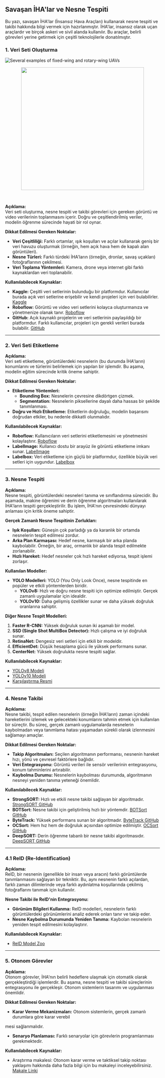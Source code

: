 ## Savaşan İHA'lar ve Nesne Tespiti

Bu yazı, savaşan İHA'lar (İnsansız Hava Araçları) kullanarak nesne tespiti ve takibi hakkında bilgi vermek için hazırlanmıştır. İHA'lar, insansız olarak uçan araçlardır ve birçok askeri ve sivil alanda kullanılır. Bu araçlar, belirli görevleri yerine getirmek için çeşitli teknolojilerle donatılmıştır.

### 1. Veri Seti Oluşturma
![Several examples of fixed-wing and rotary-wing UAVs]([https://www.researchgate.net/publication/351037538/figure/fig1/AS:1015105982574592@1619031534770/Several-examples-of-fixed-wing-and-rotary-wing-UAVs-Adapted-from-Reference-9-Creative.jpg](https://www.researchgate.net/publication/351037538/figure/fig1/AS:1015105982574592@1619031534770/Several-examples-of-fixed-wing-and-rotary-wing-UAVs-Adapted-from-Reference-9-Creative.jpg))

<div align="center">
  <p>
  <img src="[assets/images/track_all_seg_1280_025conf.gif](https://www.researchgate.net/publication/351037538/figure/fig1/AS:1015105982574592@1619031534770/Several-examples-of-fixed-wing-and-rotary-wing-UAVs-Adapted-from-Reference-9-Creative.jpg](https://www.researchgate.net/publication/351037538/figure/fig1/AS:1015105982574592@1619031534770/Several-examples-of-fixed-wing-and-rotary-wing-UAVs-Adapted-from-Reference-9-Creative.jpg)" width="400"/>
  </p>
  <br>
  <div>


  </div>
</div>

**Açıklama:**  
Veri seti oluşturma, nesne tespiti ve takibi görevleri için gereken görüntü ve video verilerinin toplanmasını içerir. Doğru ve çeşitlendirilmiş veriler, modelin öğrenme sürecinde hayati bir rol oynar. 

**Dikkat Edilmesi Gereken Noktalar:**
- **Veri Çeşitliliği:** Farklı ortamlar, ışık koşulları ve açılar kullanarak geniş bir veri havuzu oluşturmak (örneğin, hem açık hava hem de kapalı alan görüntüleri).
- **Nesne Türleri:** Farklı türdeki İHA'ların (örneğin, dronlar, savaş uçakları) fotoğraflarının çekilmesi.
- **Veri Toplama Yöntemleri:** Kamera, drone veya internet gibi farklı kaynaklardan veri toplanabilir.

**Kullanılabilecek Kaynaklar:**
- **Kaggle:** Çeşitli veri setlerinin bulunduğu bir platformdur. Kullanıcılar burada açık veri setlerine erişebilir ve kendi projeleri için veri bulabilirler. [Kaggle](https://www.kaggle.com)
- **Roboflow:** Görüntü ve video veri setlerini kolayca oluşturmanıza ve yönetmenize olanak tanır. [Roboflow](https://roboflow.com)
- **GitHub:** Açık kaynaklı projelerin ve veri setlerinin paylaşıldığı bir platformdur. Farklı kullanıcılar, projeleri için gerekli verileri burada bulabilir. [GitHub](https://github.com)

---

### 2. Veri Seti Etiketleme

**Açıklama:**  
Veri seti etiketleme, görüntülerdeki nesnelerin (bu durumda İHA'ların) konumlarını ve türlerini belirlemek için yapılan bir işlemdir. Bu aşama, modelin eğitim sürecinde kritik öneme sahiptir. 

**Dikkat Edilmesi Gereken Noktalar:**
- **Etiketleme Yöntemleri:**
  - **Bounding Box:** Nesnelerin çevresine dikdörtgen çizmek.
  - **Segmentation:** Nesnelerin piksellerine dayalı daha hassas bir şekilde tanımlanması.
- **Doğru ve Hızlı Etiketleme:** Etiketlerin doğruluğu, modelin başarısını doğrudan etkiler, bu nedenle dikkatli olunmalıdır.

**Kullanılabilecek Kaynaklar:**
- **Roboflow:** Kullanıcıların veri setlerini etiketlemesini ve yönetmesini kolaylaştırır. [Roboflow](https://roboflow.com)
- **LabelImage:** Kullanıcı dostu bir arayüz ile görüntü etiketleme imkanı sunar. [LabelImage](https://github.com/tzutalin/labelImg)
- **Labelbox:** Veri etiketleme için güçlü bir platformdur, özellikle büyük veri setleri için uygundur. [Labelbox](https://labelbox.com)

---

### 3. Nesne Tespiti

**Açıklama:**  
Nesne tespiti, görüntülerdeki nesneleri tanıma ve sınıflandırma sürecidir. Bu aşamada, makine öğrenimi ve derin öğrenme algoritmaları kullanılarak İHA'ların tespiti gerçekleştirilir. Bu işlem, İHA'nın çevresindeki dünyayı anlaması için kritik öneme sahiptir.

**Gerçek Zamanlı Nesne Tespitinin Zorlukları:**
- **Işık Koşulları:** Güneşin çok parladığı ya da karanlık bir ortamda nesnelerin tespit edilmesi zordur.
- **Arka Plan Karmaşası:** Hedef nesne, karmaşık bir arka planda kaybolabilir. Örneğin, bir araç, ormanlık bir alanda tespit edilmekte zorlanabilir.
- **Hızlı Hareket:** Hedef nesneler çok hızlı hareket ediyorsa, tespit işlemi zorlaşır.

**Kullanılan Modeller:**
- **YOLO Modelleri:** YOLO (You Only Look Once), nesne tespitinde en popüler ve etkili yöntemlerden biridir.
  - **YOLOv8:** Hızlı ve doğru nesne tespiti için optimize edilmiştir. Gerçek zamanlı uygulamalar için idealdir.
  - **YOLOv10:** Daha gelişmiş özellikler sunar ve daha yüksek doğruluk oranlarına sahiptir.

**Diğer Nesne Tespit Modelleri:**
1. **Faster R-CNN:** Yüksek doğruluk sunan iki aşamalı bir model.
2. **SSD (Single Shot MultiBox Detector):** Hızlı çalışma ve iyi doğruluk sunar.
3. **RetinaNet:** Dengesiz veri setleri için etkili bir modeldir.
4. **EfficientDet:** Düşük hesaplama gücü ile yüksek performans sunar.
5. **CenterNet:** Yüksek doğrulukta nesne tespiti sağlar.

**Kullanılabilecek Kaynaklar:**
- [YOLOv8 Modeli](https://docs.ultralytics.com/tr/models/yolov8/)
- [YOLOv10 Modeli](https://docs.ultralytics.com/tr/models/yolov10/)
- [Karşılaştırma Resmi](https://github.com/ultralytics/docs/releases/download/0/yolov10-comparison-sota-detectors.avif)

---

### 4. Nesne Takibi

**Açıklama:**  
Nesne takibi, tespit edilen nesnelerin (örneğin İHA'ların) zaman içindeki hareketlerini izlemek ve gelecekteki konumlarını tahmin etmek için kullanılan bir süreçtir. Bu süreç, gerçek zamanlı uygulamalarda nesnelerin kaybolmadan veya tanımlama hatası yaşamadan sürekli olarak izlenmesini sağlamayı amaçlar.

**Dikkat Edilmesi Gereken Noktalar:**
- **Takip Algoritmaları:** Seçilen algoritmanın performansı, nesnenin hareket hızı, yönü ve çevresel faktörlere bağlıdır.
- **Veri Entegrasyonu:** Görüntü verileri ile sensör verilerinin entegrasyonu, konum tahminlerini artırabilir.
- **Kaybolma Durumu:** Nesnelerin kaybolması durumunda, algoritmanın nesneyi yeniden tanıma yeteneği önemlidir.

**Kullanılabilecek Kaynaklar:**
- **StrongSORT:** Hızlı ve etkili nesne takibi sağlayan bir algoritmadır. [StrongSORT GitHub](https://github.com/michaelhly/StrongSORT)
- **BOTSort:** Nesne takibi için geliştirilmiş hızlı bir yöntemdir. [BOTSort GitHub](https://github.com/BoT-Sort/BOTSort)
- **ByteTrack:** Yüksek performans sunan bir algoritmadır. [ByteTrack GitHub](https://github.com/ifzhang/ByteTrack)
- **OCSort:** Hem hız hem de doğruluk açısından optimize edilmiştir. [OCSort GitHub](https://github.com/ysfzhang/OCSort)
- **DeepSORT:** Derin öğrenme tabanlı bir nesne takibi algoritmasıdır. [DeepSORT GitHub](https://github.com/nwojke/deep_sort)

---

### 4.1 ReID (Re-Identification)

**Açıklama:**  
ReID, bir nesnenin (genellikle bir insan veya aracın) farklı görüntülerde tanımlanmasını sağlayan bir tekniktir. Bu, aynı nesnenin farklı açılardan, farklı zaman dilimlerinde veya farklı aydınlatma koşullarında çekilmiş fotoğraflarını tanımak için kullanılır.

**Nesne Takibi ile ReID'nin Entegrasyonu:**
- **Görünüm Bilgileri Kullanma:** ReID modelleri, nesnelerin farklı görüntülerdeki görünümlerini analiz ederek onları tanır ve takip eder.
- **Nesne Kaybolma Durumunda Yeniden Tanıma:** Kaybolan nesnelerin yeniden tespit edilmesini kolaylaştırır.

**Kullanılabilecek Kaynaklar:**
- [ReID Model Zoo](https://kaiyangzhou.github.io/deep-person-reid/MODEL_ZOO)

---

### 5. Otonom Görevler

**Açıklama:**  
Otonom görevler, İHA'nın belirli hedeflere ulaşmak için otomatik olarak gerçekleştirdiği işlemlerdir. Bu aşama, nesne tespiti ve takibi süreçlerinin entegrasyonu ile gerçekleşir. Otonom sistemlerin tasarımı ve uygulanması önemlidir.

**Dikkat Edilmesi Gereken Noktalar:**
- **Karar Verme Mekanizmaları:** Otonom sistemlerin, gerçek zamanlı durumlara göre karar verebil

mesi sağlanmalıdır.
- **Senaryo Planlaması:** Farklı senaryolar için görevlerin programlanması gerekmektedir.

**Kullanılabilecek Kaynaklar:**
- Araştırma makalesi: Otonom karar verme ve taktiksel takip noktası yaklaşımı hakkında daha fazla bilgi için bu makaleyi inceleyebilirsiniz. [Makale Linki](https://www.researchgate.net/publication/363198722_Autonomous_decision-making_for_dogfights_based_on_a_tactical_pursuit_point_approach)

